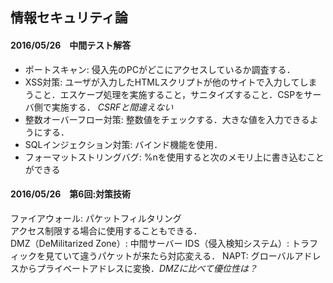 ## 情報セキュリティ論

#### 2016/05/26　中間テスト解答  
- ポートスキャン: 侵入先のPCがどこにアクセスしているか調査する．
- XSS対策: ユーザが入力したHTMLスクリプトが他のサイトで入力してしまうこと．エスケープ処理を実施すること，サニタイズすること．CSPをサーバ側で実施する． *CSRFと間違えない*
- 整数オーバーフロー対策: 整数値をチェックする．大きな値を入力できるようにする．
- SQLインジェクション対策: バインド機能を使用．
- フォーマットストリングバグ: %nを使用すると次のメモリ上に書き込むことができる

#### 2016/05/26　第6回:対策技術  
ファイアウォール: パケットフィルタリング  
アクセス制限する場合に使用することもできる．  
DMZ（DeMilitarized Zone）: 中間サーバー
IDS（侵入検知システム）: トラフィックを見ていて違うパケットが来たら対応変える．
NAPT: グローバルアドレスからプライベートアドレスに変換．*DMZに比べて優位性は？*
